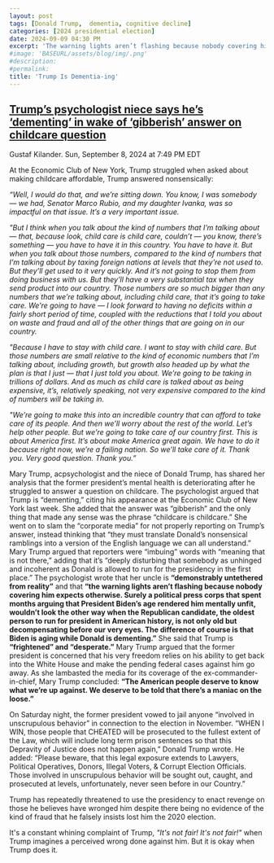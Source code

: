```yaml
---
layout: post
tags: [Donald Trump,  dementia, cognitive decline]
categories: [2024 presidential election]
date: 2024-09-09 04:30 PM
excerpt: 'The warning lights aren’t flashing because nobody covering him expects otherwise. Surely a political press corps that spent months arguing that President Biden’s age rendered him mentally unfit, wouldn’t look the other way when the Republican candidate, the oldest person to run for president in American history, is not only old but decompensating before our very eyes. The difference of course is that Biden is aging while Donald is dementing. – Mary Trump, niece of Trump'
#image: 'BASEURL/assets/blog/img/.png'
#description:
#permalink:
title: 'Trump Is Dementia-ing'
---
```



## [Trump’s psychologist niece says he’s ‘dementing’ in wake of ‘gibberish’ answer on childcare question](https://www.independent.co.uk/news/world/americas/us-politics/donald-trump-mary-childcare-dementia-b2609220.html)

Gustaf Kilander. Sun, September 8, 2024 at 7:49 PM EDT

At the Economic Club of New York, Trump struggled when asked about making childcare affordable, Trump answered nonsensically:

*“Well, I would do that, and we’re sitting down. You know, I was somebody — we had, Senator Marco Rubio, and my daughter Ivanka, was so impactful on that issue. It’s a very important issue.*

*"But I think when you talk about the kind of numbers that I’m talking about — that, because look, child care is child care, couldn’t — you know, there’s something — you have to have it in this country. You have to have it. But when you talk about those numbers, compared to the kind of numbers that I’m talking about by taxing foreign nations at levels that they’re not used to. But they’ll get used to it very quickly. And it’s not going to stop them from doing business with us. But they’ll have a very substantial tax when they send product into our country. Those numbers are so much bigger than any numbers that we’re talking about, including child care, that it’s going to take care. We’re going to have — I look forward to having no deficits within a fairly short period of time, coupled with the reductions that I told you about on waste and fraud and all of the other things that are going on in our country.*

*"Because I have to stay with child care. I want to stay with child care. But those numbers are small relative to the kind of economic numbers that I’m talking about, including growth, but growth also headed up by what the plan is that I just — that I just told you about. We’re going to be taking in trillions of dollars. And as much as child care is talked about as being expensive, it’s, relatively speaking, not very expensive compared to the kind of numbers will be taking in.*

*"We’re going to make this into an incredible country that can afford to take care of its people. And then we’ll worry about the rest of the world. Let’s help other people. But we’re going to take care of our country first. This is about America first. It’s about make America great again. We have to do it because right now, we’re a failing nation. So we’ll take care of it. Thank you. Very good question. Thank you.”*

Mary Trump, acpsychologist and the niece of Donald Trump, has shared her analysis that the former president’s mental health is deteriorating after he struggled to answer a question on childcare. The psychologist argued that Trump is “dementing,” citing his appearance at the Economic Club of New York last week. She added that the answer was “gibberish” and the only thing that made any sense was the phrase “childcare is childcare.” She went on to slam the “corporate media” for not properly reporting on Trump’s answer, instead thinking that “they must translate Donald’s nonsensical ramblings into a version of the English language we can all understand.” Mary Trump argued that reporters were “imbuing” words with “meaning that is not there,” adding that it’s “deeply disturbing that somebody as unhinged and incoherent as Donald is allowed to run for the presidency in the first place.” The psychologist wrote that her uncle is **“demonstrably untethered from reality”** and that **“the warning lights aren’t flashing because nobody covering him expects otherwise. Surely a political press corps that spent months arguing that President Biden’s age rendered him mentally unfit, wouldn’t look the other way when the Republican candidate, the oldest person to run for president in American history, is not only old but decompensating before our very eyes. The difference of course is that Biden is aging while Donald is dementing.”** She said that Trump is **“frightened” and “desperate.”** Mary Trump argued that the former president is concerned that his very freedom relies on his ability to get back into the White House and make the pending federal cases against him go away. As she lambasted the media for its coverage of the ex-commander-in-chief, Mary Trump concluded: **“The American people deserve to know what we’re up against. We deserve to be told that there’s a maniac on the loose.”**

On Saturday night, the former president vowed to jail anyone “involved in unscrupulous behavior” in connection to the election in November. “WHEN I WIN, those people that CHEATED will be prosecuted to the fullest extent of the Law, which will include long term prison sentences so that this Depravity of Justice does not happen again,” Donald Trump wrote. He added: “Please beware, that this legal exposure extends to Lawyers, Political Operatives, Donors, Illegal Voters, & Corrupt Election Officials. Those involved in unscrupulous behavior will be sought out, caught, and prosecuted at levels, unfortunately, never seen before in our Country.”

Trump has repeatedly threatened to use the presidency to enact revenge on those he believes have wronged him despite there being no evidence of the kind of fraud that he falsely insists lost him the 2020 election.

It's a constant whining complaint of Trump, *"It's not fair! It's not fair!"* when Trump imagines a perceived wrong done against him. But it is okay when Trump does it.

